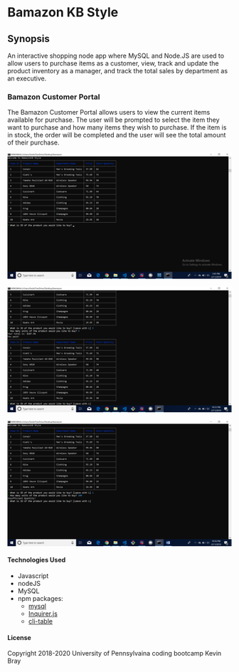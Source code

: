# Bamazon KB Style

## Synopsis

An interactive shopping node app where MySQL and Node.JS are used to allow users to purchase items as a customer, view, track and update the product inventory as a manager, and track the total sales by department as an executive.

### Bamazon Customer Portal

The Bamazon Customer Portal allows users to view the current items available for purchase.  The user will be prompted to select the item they want to purchase and how many items they wish to purchase.  If the item is in stock, the order will be completed and the user will see the total amount of their purchase.

![Intro screen](assets/kbbama.png)

![Purchase](assets/purchase.png)

![Insufficient](assets/overpaid.png)





#### Technologies Used

* Javascript
* nodeJS
* MySQL
* npm packages:
  * [mysql](https://www.npmjs.com/package/mysql)
  * [Inquirer.js](https://www.npmjs.com/package/inquirer)
  * [cli-table](https://www.npmjs.com/package/cli-table)

#### License

Copyright 2018-2020 University of Pennsylvaina coding bootcamp Kevin Bray